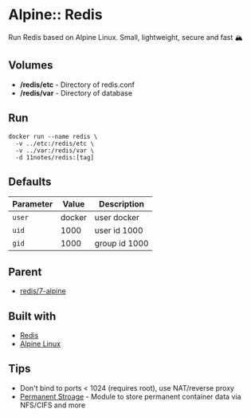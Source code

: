 # Alpine:: Redis
Run Redis based on Alpine Linux. Small, lightweight, secure and fast 🏔️

## Volumes
* **/redis/etc** - Directory of redis.conf
* **/redis/var** - Directory of database

## Run
```shell
docker run --name redis \
  -v ../etc:/redis/etc \
  -v ../var:/redis/var \
  -d 11notes/redis:[tag]
```

## Defaults
| Parameter | Value | Description |
| --- | --- | --- |
| `user` | docker | user docker |
| `uid` | 1000 | user id 1000 |
| `gid` | 1000 | group id 1000 |

## Parent
* [redis/7-alpine](https://github.com/docker-library/redis/blob/7ef4e925387c9c4063b25e83928a85ff44dddf4d/7.0/alpine/Dockerfile)

## Built with
* [Redis](https://redis.io)
* [Alpine Linux](https://alpinelinux.org)

## Tips
* Don't bind to ports < 1024 (requires root), use NAT/reverse proxy
* [Permanent Stroage](https://github.com/11notes/alpine-docker-netshare) - Module to store permanent container data via NFS/CIFS and more